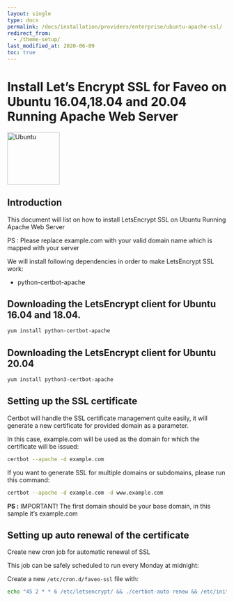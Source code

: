 ```yaml
---
layout: single
type: docs
permalink: /docs/installation/providers/enterprise/ubuntu-apache-ssl/
redirect_from:
  - /theme-setup/
last_modified_at: 2020-06-09
toc: true
---
```


# Install Let’s Encrypt SSL for Faveo on Ubuntu 16.04,18.04 and 20.04 Running Apache Web Server <!-- omit in toc -->

<img alt="Ubuntu" src="https://upload.wikimedia.org/wikipedia/commons/thumb/a/ab/Logo-ubuntu_cof-orange-hex.svg/120px-Logo-ubuntu_cof-orange-hex.svg.png" width="120" height="120" />

## Introduction
This document will list on how to install LetsEncrypt SSL on Ubuntu Running Apache Web Server

PS : Please replace example.com with your valid domain name which is mapped with your server

We will install following dependencies in order to make LetsEncrypt SSL work:

- python-certbot-apache


## Downloading the LetsEncrypt client for Ubuntu 16.04 and 18.04.

```sh
yum install python-certbot-apache
```

## Downloading the LetsEncrypt client for Ubuntu 20.04

```sh
yum install python3-certbot-apache
```

## Setting up the SSL certificate

Certbot will handle the SSL certificate management quite easily, it will generate a new certificate for provided domain as a parameter.

In this case, example.com will be used as the domain for which the certificate will be issued:

```sh
certbot --apache -d example.com
```
If you want to generate SSL for multiple domains or subdomains, please run this command:

```sh
certbot --apache -d example.com -d www.example.com
```
**PS :** IMPORTANT! The first domain should be your base domain, in this sample it’s example.com

## Setting up auto renewal of the certificate

Create new cron job for automatic renewal of SSL

This job can be safely scheduled to run every Monday at midnight:

Create a new `/etc/cron.d/faveo-ssl` file with:

```sh
echo "45 2 * * 6 /etc/letsencrypt/ && ./certbot-auto renew && /etc/init.d/apache2 restart " | sudo tee /etc/cron.d/faveo-ssl
```